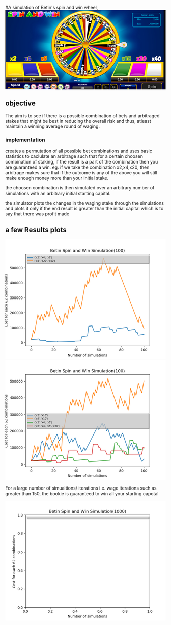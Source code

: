 #A simulation of Betin's spin and win wheel, 
![Betin's Spin and win fontend ](https://github.com/p-netm/Bsaw/blob/plotting/figures/snp.png)


## objective
The aim is to see if there is a possible combination of bets and arbitraged stakes that might be best in reducing the overall risk and thus, atleast maintain a winning average round of waging.

### implementation
creates a permutation of all possible bet combinations and uses basic statistics to caclulate an arbitrage such that for a certain choosen combination of staking, if the result is a part of the combination then you are guaranteed a win. eg. if we take the combination x2,x4,x20,  then arbitrage makes sure that if the outcome is any of the above you will still make enough money more than your initial stake.

the choosen combination is then simulated over an arbitrary number of  simulations with an arbitrary initial starting capital.

the simulator plots the changes in the waging stake through the simulations and plots it only if the end result is greater than the initial capital which is to say that there was profit made

## a few Results plots

![plot image of 100 simulations ](https://github.com/p-netm/Bsaw/blob/plotting/figures/Figure_3.png)
![plot image of 100 simulations ](https://github.com/p-netm/Bsaw/blob/plotting/figures/Figure_4.png)

For a large number of simualtions/ iterations i.e. wage iterations such as greater than 150, the bookie is guaranteed to win all your starting capotal

![plot image of 1000 simulations ](https://github.com/p-netm/Bsaw/blob/plotting/figures/Figure_5.png)
